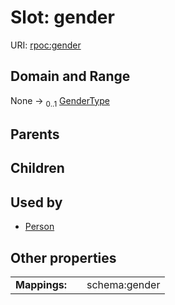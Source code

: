 
# Slot: gender




URI: [rpoc:gender](https://pub.tech/schema/rpoc/gender)


## Domain and Range

None &#8594;  <sub>0..1</sub> [GenderType](GenderType.md)

## Parents


## Children


## Used by

 * [Person](Person.md)

## Other properties

|  |  |  |
| --- | --- | --- |
| **Mappings:** | | schema:gender |

